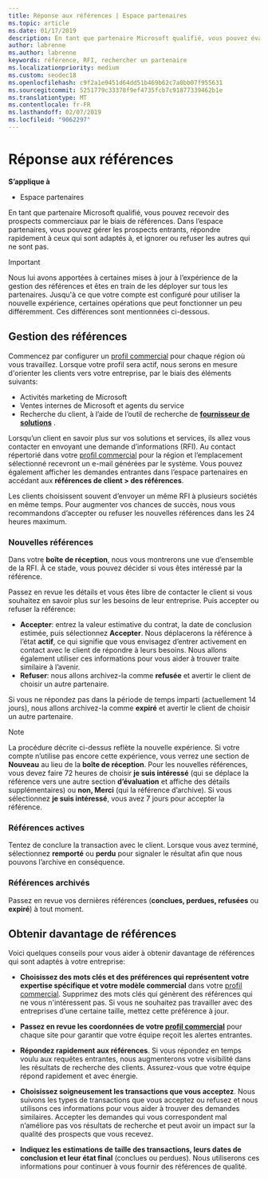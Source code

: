 ```yaml
---
title: Réponse aux références | Espace partenaires
ms.topic: article
ms.date: 01/17/2019
description: En tant que partenaire Microsoft qualifié, vous pouvez évaluer, négocier et répondre aux références par le biais de l’espace partenaires.
author: labrenne
ms.author: labrenne
keywords: référence, RFI, rechercher un partenaire
ms.localizationpriority: medium
ms.custom: seodec18
ms.openlocfilehash: c9f2a1e9451d64dd51b469b62c7a0bb07f955631
ms.sourcegitcommit: 5251779c33378f9ef4735fcb7c91877339462b1e
ms.translationtype: MT
ms.contentlocale: fr-FR
ms.lasthandoff: 02/07/2019
ms.locfileid: "9062297"
---
```

# <a name="responding-to-referrals"></a>Réponse aux références

**S’applique à**

-  Espace partenaires

En tant que partenaire Microsoft qualifié, vous pouvez recevoir des prospects commerciaux par le biais de références. Dans l’espace partenaires, vous pouvez gérer les prospects entrants, répondre rapidement à ceux qui sont adaptés à, et ignorer ou refuser les autres qui ne sont pas. 

> [!IMPORTANT]
> Nous lui avons apportées à certaines mises à jour à l’expérience de la gestion des références et êtes en train de les déployer sur tous les partenaires. Jusqu'à ce que votre compte est configuré pour utiliser la nouvelle expérience, certaines opérations que peut fonctionner un peu différemment. Ces différences sont mentionnées ci-dessous. 

## <a name="referral-management"></a>Gestion des références

Commencez par configurer un [profil commercial](create-a-marketing-profile.md) pour chaque région où vous travaillez. Lorsque votre profil sera actif, nous serons en mesure d'orienter les clients vers votre entreprise, par le biais des éléments suivants:

*  Activités marketing de Microsoft
*  Ventes internes de Microsoft et agents du service
*  Recherche du client, à l’aide de l’outil de recherche de **[fournisseur de solutions](https://www.microsoft.com/solution-providers/home)** .

Lorsqu’un client en savoir plus sur vos solutions et services, ils allez vous contacter en envoyant une demande d’informations (RFI). Au contact répertorié dans votre [profil commercial](create-a-marketing-profile.md) pour la région et l’emplacement sélectionné recevront un e-mail générées par le système. Vous pouvez également afficher les demandes entrantes dans l’espace partenaires en accédant aux **références de client > des références**.

Les clients choisissent souvent d’envoyer un même RFI à plusieurs sociétés en même temps. Pour augmenter vos chances de succès, nous vous recommandons d’accepter ou refuser les nouvelles références dans les 24 heures maximum.

### <a name="new-referrals"></a>Nouvelles références

Dans votre **boîte de réception**, nous vous montrerons une vue d’ensemble de la RFI. À ce stade, vous pouvez décider si vous êtes intéressé par la référence. 

Passez en revue les détails et vous êtes libre de contacter le client si vous souhaitez en savoir plus sur les besoins de leur entreprise. Puis accepter ou refuser la référence: 

*  **Accepter**: entrez la valeur estimative du contrat, la date de conclusion estimée, puis sélectionnez **Accepter**. Nous déplacerons la référence à l’état **actif**, ce qui signifie que vous envisagez d’entrer activement en contact avec le client de répondre à leurs besoins. Nous allons également utiliser ces informations pour vous aider à trouver traite similaire à l’avenir.
*  **Refuser**: nous allons archivez-la comme **refusée** et avertir le client de choisir un autre partenaire.

Si vous ne répondez pas dans la période de temps imparti (actuellement 14 jours), nous allons archivez-la comme **expiré** et avertir le client de choisir un autre partenaire.

> [!NOTE]
> La procédure décrite ci-dessus reflète la nouvelle expérience. Si votre compte n’utilise pas encore cette expérience, vous verrez une section de **Nouveau** au lieu de la **boîte de réception**. Pour les nouvelles références, vous devez faire 72 heures de choisir **je suis intéressé** (qui se déplace la référence vers une autre section **d’évaluation** et affiche des détails supplémentaires) ou **non, Merci** (qui la référence d’archive). Si vous sélectionnez **je suis intéressé**, vous avez 7 jours pour accepter la référence.

### <a name="active-referrals"></a>Références actives

Tentez de conclure la transaction avec le client. Lorsque vous avez terminé, sélectionnez **remporté** ou **perdu** pour signaler le résultat afin que nous pouvons l’archive en conséquence.

### <a name="archived-referrals"></a>Références archivés

Passez en revue vos dernières références (**conclues, perdues, refusées** ou **expiré**) à tout moment. 

## <a name="getting-more-referrals"></a>Obtenir davantage de références

Voici quelques conseils pour vous aider à obtenir davantage de références qui sont adaptés à votre entreprise:

*  **Choisissez des mots clés et des préférences qui représentent votre expertise spécifique et votre modèle commercial** dans votre [profil commercial](create-a-marketing-profile.md). Supprimez des mots clés qui génèrent des références qui ne vous n'intéressent pas. Si vous ne souhaitez pas travailler avec des entreprises d’une certaine taille, mettez cette préférence à jour.

*  **Passez en revue les coordonnées de votre [profil commercial](create-a-marketing-profile.md)** pour chaque site pour garantir que votre équipe reçoit les alertes entrantes.

*  **Répondez rapidement aux références**. Si vous répondez en temps voulu aux requêtes entrantes, nous augmenterons votre visibilité dans les résultats de recherche des clients. Assurez-vous que votre équipe répond rapidement et avec énergie.

*  **Choisissez soigneusement les transactions que vous acceptez**. Nous suivons les types de transactions que vous acceptez ou refusez et nous utilisons ces informations pour vous aider à trouver des demandes similaires. Accepter les demandes qui vous correspondent mal n’améliore pas vos résultats de recherche et peut avoir un impact sur la qualité des prospects que vous recevez.

*  **Indiquez les estimations de taille des transactions, leurs dates de conclusion et leur état final** (conclues ou perdues). Nous utiliserons ces informations pour continuer à vous fournir des références de qualité.
